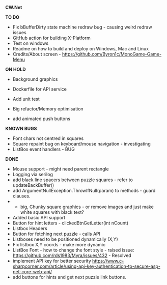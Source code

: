 ﻿**CW.Net**

**TO DO**
* Fix bBufferDirty state machine redraw bug - causing weird redraw issues
* GitHub action for building X-Platform
* Test on windows
* Readme on how to build and deploy on Windows, Mac and Linux
* Credits/About screen - https://github.com/Byron1c/MonoGame-Game-Menu



**ON HOLD**
* Background graphics

* Dockerfile for API service 
* Add unit test 
* Big refactor/Memory optimisation
* add animated push buttons

**KNOWN BUGS**
* Font chars not centred in squares
* Square repaint bug on keyboard/mouse navigation - investigating
* ListBox event handlers - BUG


**DONE**
* Mouse support - might need parent rectangle
* Logging via serilog
* add black line spacers between puzzle squares - refer to updateBackBuffer()
* add ArgumentNullException.ThrowIfNull(param) to methods - guard clauses.
* * big, Chunky square graphics - or remove images and just make white squares with black text?
* Added basic API support
* Button for hint letters - clickedBtnGetLetter(int nCount)
* Listbox Headers 
* Button for fetching next puzzle - calls API
* Listboxes need to be positioned dynamically (X,Y)
* Fix listbox X,Y coords - make more dynamic 
* ListBox Font - how to change the font style - raised issue: https://github.com/rds1983/Myra/issues/432 - Resolved 
* implement API key for better security https://www.c-sharpcorner.com/article/using-api-key-authentication-to-secure-asp-net-core-web-api/
* add buttons for hints and get next puzzle link buttons.